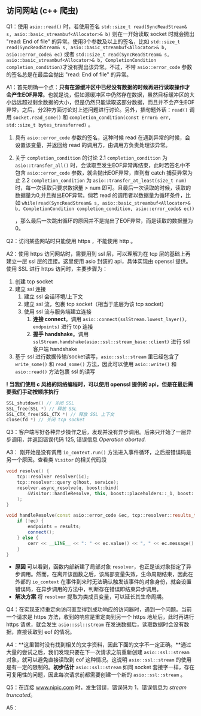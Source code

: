 ## 访问网站 (c++ 爬虫)

Q1：使用 ```asio::read()``` 时，若使用签名 ```std::size_t read(SyncReadStream& s, asio::basic_streambuf<Allocator>& b)``` 则在一开始读取 socket 时就会抛出 "read: End of file" 的异常。使用3个参数及以上的签名，比如 ```std::size_t read(SyncReadStream& s, asio::basic_streambuf<Allocator>& b, asio::error_code& ec)``` 或者 ```std::size_t read(SyncReadStream& s, asio::basic_streambuf<Allocator>& b, CompletionCondition completion_condition)```才没有抛出该异常。不过，不带 ```asio::error_code``` 参数的签名总是在最后会抛出 "read: End of file" 的异常。

A1：首先明确一个点：**只有在源缓冲区中已经没有数据的时候再进行读取操作才会产生EOF异常**。也就是说，假如源缓冲区中仍然存在数据，虽然目标缓冲区的大小远远超过剩余数据的大小，但是仍然只能读取这部分数据，而且并不会产生EOF异常。之后，分2种方面讨论对上述问题进行讨论。另外，插句题外话：```read()``` 调用 ```socket.read_some()``` 和 ```completion_condition(const Error& err, std::size_t bytes_transferred)``` 。
1. 具有 ```asio::error_code``` 参数的签名，这种时候 read 在遇到异常的时候，会设置该变量，并返回给 read 的调用方，由调用方负责处理该异常。
2. 关于 ```completion_condition``` 的讨论
    2.1 ```completion_condition``` 为 ```asio::transfer_all()``` 时，会读取至发生EOF异常再结束，此时若签名中不包含 ```asio::error_code``` 参数，就会抛出EOF异常，直到有 catch 捕获异常为止
    2.2 ```completion_condition``` 为 ```asio::transfer_at_least(size_t num)``` 时，每一次读取只要求数据量 > num 即可。且最后一次读取的时候，读取的数据量为0,并且抛出EOF异常。倘若 read 的调用者以数据量为循环条件，比如 
    ```while(read(SyncReadStream& s, asio::basic_streambuf<Allocator>& b, CompletionCondition completion_condition, asio::error_code& ec))```

    ，那么最后一次跳出循环的原因并不是抛出了EOF异常，而是读取的数据量为0。

Q2：访问某些网站时只能使用 https ，不能使用 http 。

A2：使用 https 访问网站时，需要用到 ssl 层，可以理解为在 tcp 层的基础上再建立一层 ssl 层的连接。这里使用 asio 封装的 api，具体实现由 openssl 提供。使用 SSL 进行 https 访问时，主要步骤为：
1. 创建 tcp socket
2. 建立 ssl 连接
    1. 建立 ssl 会话环境/上下文
    2. 建立 ssl 流，包裹 tcp socket（相当于底层为该 tcp socket）
    3. 使用 ssl 流与服务端建立连接
        1. **连接 connect**。调用 ```asio::connect(sslStream.lowest_layer(), endpoints)``` 进行 tcp 连接
        2. **握手 handshake**。调用 ```sslStream.handshake(asio::ssl::stream_base::client)``` 进行 ssl 客户端 handshake
3. 基于 ssl 进行数据传输/socket读写，```asio::ssl::stream``` 里已经包含了 ```write_some()``` 和 ```read_some()``` 方法，因此可以使用 ```asio::write()``` 和 ```asio::read()``` 方法包裹 ssl 的读写

**! 当我们使用 c 风格的网络编程时，可以使用 openssl 提供的 api，但是在最后需要我们手动按顺序执行**
```c
SSL_shutdown() // 关闭 SSL
SSL_free(SSL *) // 释放 SSL
SSL_CTX_free(SSL_CTX *) // 释放 SSL 上下文
close(fd *) // 关闭 tcp socket
```

Q3：客户端写好各种异步操作之后，发现并没有异步调用。后来只开始了一层异步调用，并返回错误代码 125, 错误信息 *Operation aborted.*

A3：
刚开始是没有调用 ```io_context.run()``` 方法进入事件循环，之后报错误码是另一个原因。查看类 ```Visitor``` 的相关代码段
```c++
void resolve() {
    tcp::resolver resolver(ic);
    tcp::resolver::query q(host, service);
    resolver.async_resolve(q, boost::bind(
        &Visitor::handleResolve, this, boost::placeholders::_1, boost::placeholders::_2)
    );
}

void handleResolve(const asio::error_code &ec, tcp::resolver::results_type results) {
    if (!ec) {
        endpoints = results;
        connect();
    } else {
        cerr << __LINE__ << ": " << ec.value() << ", " << ec.message() << endl;
    }
}
```
* **原因** 可以看到，函数内部新建了局部对象 ```resolver```，也正是该对象指定了异步调用。然而，在离开该函数之后，该局部变量失效，生命周期结束，因此在外部的 ```io_context``` 在事件到来时无法确认触发该事件的对象身份，就会设置错误码，在异步调用的方法中，判断存在错误即结束异步调用。
* **解决方案** 将 ```resolver``` 提取为类成员变量，可以延长其生命周期。

Q4：在实现支持重定向访问直至得到成功响应的访问器时，遇到一个问题。当前一个请求是 https 方法，收到的响应是重定向到另一个 https 地址后，此时再进行 https 请求，就会发生 ```asio::ssl::stream``` 在发送数据后，读取数据时会没有数据，直接读取到 eof 的情况。

A4：**这里暂时没有找到相关的文字资料，因此下面的文字不一定正确。**通过大量的尝试之后，我们发现只要在下一次请求之前重新创建 ```asio::ssl::stream``` 对象，就可以避免直接读取到 eof 这种情况。这说明 ```asio::ssl::stream``` 的使用是有一定的限制的。**初步估计** ```asio::ssl::stream``` 如同 socket 套接字一样，存在可复用性的问题，因此每次请求前都需要创建一个新的 ```asio::ssl::stream``` 。

Q5：在连接 www.nipic.com 时，发生错误，错误码为 1，错误信息为 *stream truncated*。

A5：